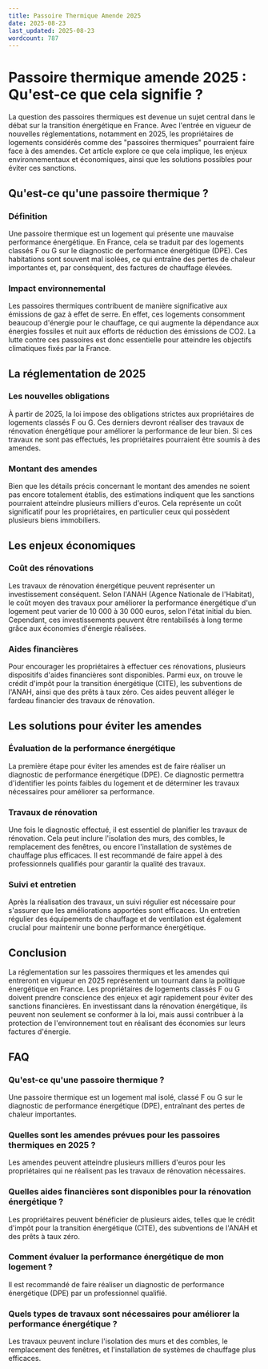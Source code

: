 ```yaml
---
title: Passoire Thermique Amende 2025
date: 2025-08-23
last_updated: 2025-08-23
wordcount: 787
---
```


# Passoire thermique amende 2025 : Qu'est-ce que cela signifie ?

La question des passoires thermiques est devenue un sujet central dans le débat sur la transition énergétique en France. Avec l'entrée en vigueur de nouvelles réglementations, notamment en 2025, les propriétaires de logements considérés comme des "passoires thermiques" pourraient faire face à des amendes. Cet article explore ce que cela implique, les enjeux environnementaux et économiques, ainsi que les solutions possibles pour éviter ces sanctions.

## Qu'est-ce qu'une passoire thermique ?

### Définition

Une passoire thermique est un logement qui présente une mauvaise performance énergétique. En France, cela se traduit par des logements classés F ou G sur le diagnostic de performance énergétique (DPE). Ces habitations sont souvent mal isolées, ce qui entraîne des pertes de chaleur importantes et, par conséquent, des factures de chauffage élevées.

### Impact environnemental

Les passoires thermiques contribuent de manière significative aux émissions de gaz à effet de serre. En effet, ces logements consomment beaucoup d'énergie pour le chauffage, ce qui augmente la dépendance aux énergies fossiles et nuit aux efforts de réduction des émissions de CO2. La lutte contre ces passoires est donc essentielle pour atteindre les objectifs climatiques fixés par la France.

## La réglementation de 2025

### Les nouvelles obligations

À partir de 2025, la loi impose des obligations strictes aux propriétaires de logements classés F ou G. Ces derniers devront réaliser des travaux de rénovation énergétique pour améliorer la performance de leur bien. Si ces travaux ne sont pas effectués, les propriétaires pourraient être soumis à des amendes.

### Montant des amendes

Bien que les détails précis concernant le montant des amendes ne soient pas encore totalement établis, des estimations indiquent que les sanctions pourraient atteindre plusieurs milliers d'euros. Cela représente un coût significatif pour les propriétaires, en particulier ceux qui possèdent plusieurs biens immobiliers.

## Les enjeux économiques

### Coût des rénovations

Les travaux de rénovation énergétique peuvent représenter un investissement conséquent. Selon l'ANAH (Agence Nationale de l'Habitat), le coût moyen des travaux pour améliorer la performance énergétique d'un logement peut varier de 10 000 à 30 000 euros, selon l'état initial du bien. Cependant, ces investissements peuvent être rentabilisés à long terme grâce aux économies d'énergie réalisées.

### Aides financières

Pour encourager les propriétaires à effectuer ces rénovations, plusieurs dispositifs d'aides financières sont disponibles. Parmi eux, on trouve le crédit d'impôt pour la transition énergétique (CITE), les subventions de l'ANAH, ainsi que des prêts à taux zéro. Ces aides peuvent alléger le fardeau financier des travaux de rénovation.

## Les solutions pour éviter les amendes

### Évaluation de la performance énergétique

La première étape pour éviter les amendes est de faire réaliser un diagnostic de performance énergétique (DPE). Ce diagnostic permettra d'identifier les points faibles du logement et de déterminer les travaux nécessaires pour améliorer sa performance.

### Travaux de rénovation

Une fois le diagnostic effectué, il est essentiel de planifier les travaux de rénovation. Cela peut inclure l'isolation des murs, des combles, le remplacement des fenêtres, ou encore l'installation de systèmes de chauffage plus efficaces. Il est recommandé de faire appel à des professionnels qualifiés pour garantir la qualité des travaux.

### Suivi et entretien

Après la réalisation des travaux, un suivi régulier est nécessaire pour s'assurer que les améliorations apportées sont efficaces. Un entretien régulier des équipements de chauffage et de ventilation est également crucial pour maintenir une bonne performance énergétique.

## Conclusion

La réglementation sur les passoires thermiques et les amendes qui entreront en vigueur en 2025 représentent un tournant dans la politique énergétique en France. Les propriétaires de logements classés F ou G doivent prendre conscience des enjeux et agir rapidement pour éviter des sanctions financières. En investissant dans la rénovation énergétique, ils peuvent non seulement se conformer à la loi, mais aussi contribuer à la protection de l'environnement tout en réalisant des économies sur leurs factures d'énergie.

## FAQ

### Qu'est-ce qu'une passoire thermique ?

Une passoire thermique est un logement mal isolé, classé F ou G sur le diagnostic de performance énergétique (DPE), entraînant des pertes de chaleur importantes.

### Quelles sont les amendes prévues pour les passoires thermiques en 2025 ?

Les amendes peuvent atteindre plusieurs milliers d'euros pour les propriétaires qui ne réalisent pas les travaux de rénovation nécessaires.

### Quelles aides financières sont disponibles pour la rénovation énergétique ?

Les propriétaires peuvent bénéficier de plusieurs aides, telles que le crédit d'impôt pour la transition énergétique (CITE), des subventions de l'ANAH et des prêts à taux zéro.

### Comment évaluer la performance énergétique de mon logement ?

Il est recommandé de faire réaliser un diagnostic de performance énergétique (DPE) par un professionnel qualifié.

### Quels types de travaux sont nécessaires pour améliorer la performance énergétique ?

Les travaux peuvent inclure l'isolation des murs et des combles, le remplacement des fenêtres, et l'installation de systèmes de chauffage plus efficaces.
